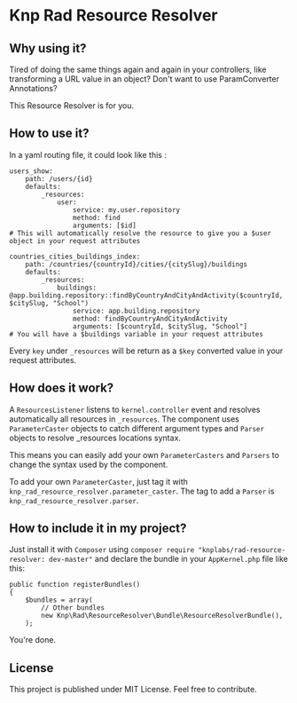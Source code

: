 # Knp Rad Resource Resolver

## Why using it?
Tired of doing the same things again and again in your controllers, like transforming a URL value in an object?
Don't want to use ParamConverter Annotations?

This Resource Resolver is for you.

## How to use it?

In a yaml routing file, it could look like this :

    users_show:
        path: /users/{id}
        defaults:
            _resources:
                user:
                    service: my.user.repository
                    method: find
                    arguments: [$id]
    # This will automatically resolve the resource to give you a $user object in your request attributes
        
    countries_cities_buildings_index:
        path: /countries/{countryId}/cities/{citySlug}/buildings
        defaults:
            _resources:
                buildings: @app.building.repository::findByCountryAndCityAndActivity($countryId, $citySlug, "School")
                    service: app.building.repository
                    method: findByCountryAndCityAndActivity
                    arguments: [$countryId, $citySlug, "School"]
    # You will have a $buildings variable in your request attributes

Every `key` under `_resources` will be return as a `$key` converted value in your request attributes.

## How does it work?

A `ResourcesListener` listens to `kernel.controller` event and resolves automatically all resources in `_resources`.
The component uses `ParameterCaster` objects to catch different argument types and `Parser` objects to resolve _resources locations syntax.

This means you can easily add your own `ParameterCasters` and `Parsers` to change the syntax used by the component.

To add your own `ParameterCaster`, just tag it with `knp_rad_resource_resolver.parameter_caster`.
The tag to add a `Parser` is `knp_rad_resource_resolver.parser`.

## How to include it in my project?

Just install it with `Composer` using `composer require "knplabs/rad-resource-resolver: dev-master"` and declare the bundle in your `AppKernel.php` file like this:


    public function registerBundles()
    {
        $bundles = array(
            // Other bundles
            new Knp\Rad\ResourceResolver\Bundle\ResourceResolverBundle(),
        );

You're done.

## License
This project is published under MIT License. Feel free to contribute.

